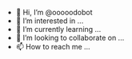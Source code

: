 - 👋 Hi, I’m @ooooodobot
- 👀 I’m interested in ...
- 🌱 I’m currently learning ...
- 💞️ I’m looking to collaborate on ...
- 📫 How to reach me ...

<!---
ooooodobot/ooooodobot is a ✨ special ✨ repository because its `README.md` (this file) appears on your GitHub profile.
You can click the Preview link to take a look at your changes.
--->
